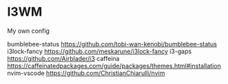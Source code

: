 # I3WM
My own config

bumblebee-status https://github.com/tobi-wan-kenobi/bumblebee-status
i3lock-fancy https://github.com/meskarune/i3lock-fancy
i3-gaps https://github.com/Airblader/i3
caffeina https://caffeinatedpackages.com/guide/packages/themes.html#installation
nvim-vscode https://github.com/ChristianChiarulli/nvim

